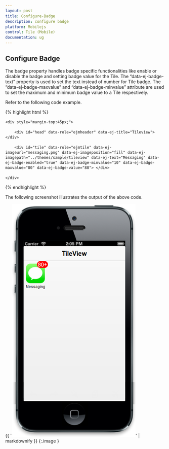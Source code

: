 ```yaml
---
layout: post
title: Configure-Badge
description: configure badge
platform: Mobilejs
control: Tile (Mobile)
documentation: ug
---
```


## Configure Badge

The badge property handles badge specific functionalities like enable or disable the badge and setting badge value for the Tile. The “data-ej-badge-text” property is used to set the text instead of number for Tile badge. The “data-ej-badge-maxvalue” and “data-ej-badge-minvalue” attribute are used to set the maximum and minimum badge value to a Tile respectively. 

Refer to the following code example.

{% highlight html %}

    <div style="margin-top:45px;">

        <div id="head" data-role="ejmheader" data-ej-title="Tileview"></div>

        <div id="tile" data-role="ejmtile" data-ej-imageurl="messaging.png" data-ej-imageposition="fill" data-ej-imagepath="../themes/sample/tileview" data-ej-text="Messaging" data-ej-badge-enabled="true" data-ej-badge-minvalue="10" data-ej-badge-maxvalue="80" data-ej-badge-value="88"> </div>

    </div>



{% endhighlight %}

The following screenshot illustrates the output of the above code.

{{ '![C:/Users/labuser/AppData/Roaming/Skype/My Skype Received Files/badgechanges.png](Configure-Badge_images/Configure-Badge_img1.png)' | markdownify }}
{:.image }


